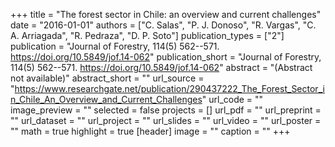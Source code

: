 +++
title = "The forest sector in Chile: an overview and  current challenges"
date = "2016-01-01"
authors = ["C. Salas", "P. J. Donoso", "R. Vargas", "C. A. Arriagada", "R. Pedraza", "D. P. Soto"]
publication_types = ["2"]
publication = "Journal of Forestry, 114(5) 562--571. https://doi.org/10.5849/jof.14-062"
publication_short = "Journal of Forestry, 114(5) 562--571. https://doi.org/10.5849/jof.14-062"
abstract = "(Abstract not available)"
abstract_short = ""
url_source = "https://www.researchgate.net/publication/290437222_The_Forest_Sector_in_Chile_An_Overview_and_Current_Challenges"
url_code = ""
image_preview = ""
selected = false
projects = []
url_pdf = ""
url_preprint = ""
url_dataset = ""
url_project = ""
url_slides = ""
url_video = ""
url_poster = ""
math = true
highlight = true
[header]
image = ""
caption = ""
+++
